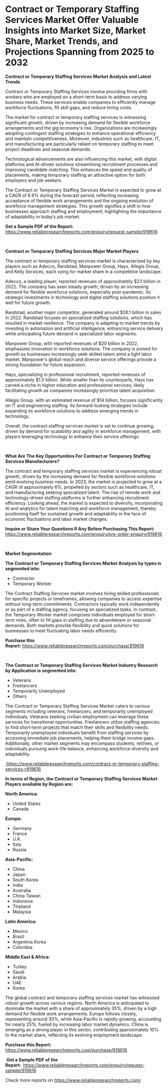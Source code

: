 <p><h1>Contract or Temporary Staffing Services Market Offer Valuable Insights into Market Size, Market Share, Market Trends, and Projections Spanning from 2025 to 2032</h1></p><p><strong>Contract or Temporary Staffing Services Market Analysis and Latest Trends</strong></p>
<p><p>Contract or Temporary Staffing Services involve providing firms with workers who are employed on a short-term basis to address varying business needs. These services enable companies to efficiently manage workforce fluctuations, fill skill gaps, and reduce hiring costs. </p><p>The market for contract or temporary staffing services is witnessing significant growth, driven by increasing demand for flexible workforce arrangements and the gig economy's rise. Organizations are increasingly adopting contingent staffing strategies to enhance operational efficiency and maintain competitiveness. Moreover, industries such as healthcare, IT, and manufacturing are particularly reliant on temporary staffing to meet project deadlines and seasonal demands.</p><p>Technological advancements are also influencing this market, with digital platforms and AI-driven solutions streamlining recruitment processes and improving candidate matching. This enhances the speed and quality of placements, making temporary staffing an attractive option for both employers and job seekers. </p><p>The Contract or Temporary Staffing Services Market is expected to grow at a CAGR of 6.9% during the forecast period, reflecting increasing acceptance of flexible work arrangements and the ongoing evolution of workforce management strategies. This growth signifies a shift in how businesses approach staffing and employment, highlighting the importance of adaptability in today’s job market.</p></p>
<p><strong>Get a Sample PDF of the Report:&nbsp;</strong> <a href="https://www.reliableresearchreports.com/enquiry/request-sample/919616?utm_campaign=3281&utm_medium=2&utm_source=Github&utm_content=ia&utm_term=07032025&utm_id=contract-or-temporary-staffing-services">https://www.reliableresearchreports.com/enquiry/request-sample/919616</a></p>
<p>&nbsp;</p>
<p><strong>Contract or Temporary Staffing Services Major Market Players</strong></p>
<p><p>The contract or temporary staffing services market is characterized by key players such as Adecco, Randstad, Manpower Group, Hays, Allegis Group, and Kelly Services, each vying for market share in a competitive landscape.</p><p>Adecco, a leading player, reported revenues of approximately $23 billion in 2022. The company has seen steady growth, driven by an increasing demand for flexible workforce solutions, especially post-pandemic. Its strategic investments in technology and digital staffing solutions position it well for future growth.</p><p>Randstad, another major competitor, generated around $26.1 billion in sales in 2022. Randstad focuses on specialized staffing solutions, which has resulted in market resilience. The company is adapting to market trends by investing in automation and artificial intelligence, enhancing service delivery while anticipating future demand in specialized labor segments.</p><p>Manpower Group, with reported revenues of $20 billion in 2022, emphasizes innovation in workforce solutions. The company is poised for growth as businesses increasingly seek skilled talent amid a tight labor market. Manpower’s global reach and diverse service offerings provide a strong foundation for future expansion.</p><p>Hays, specializing in professional recruitment, reported revenues of approximately $1.5 billion. While smaller than its counterparts, Hays has carved a niche in higher education and professional services, likely facilitating growth as companies increasingly prioritize talent acquisition.</p><p>Allegis Group, with an estimated revenue of $14 billion, focuses significantly on IT and engineering staffing. Its forward-looking strategies include expanding its workforce solutions to address emerging trends in technology.</p><p>Overall, the contract staffing services market is set to continue growing, driven by demand for scalability and agility in workforce management, with players leveraging technology to enhance their service offerings.</p></p>
<p>&nbsp;</p>
<p><strong>What Are The Key Opportunities For Contract or Temporary Staffing Services Manufacturers?</strong></p>
<p><p>The contract and temporary staffing services market is experiencing robust growth, driven by the increasing demand for flexible workforce solutions amid evolving business needs. In 2023, the market is projected to grow at a CAGR of approximately 6%, propelled by sectors such as healthcare, IT, and manufacturing seeking specialized talent. The rise of remote work and technology-driven staffing platforms is further enhancing recruitment efficiency. Looking ahead, the market is expected to diversify, incorporating AI and analytics for talent matching and workforce management, thereby positioning itself for sustained growth and adaptability in the face of economic fluctuations and labor market changes.</p></p>
<p><strong>Inquire or Share Your Questions If Any Before Purchasing This Report:</strong> <a href="https://www.reliableresearchreports.com/enquiry/pre-order-enquiry/919616?utm_campaign=3281&utm_medium=2&utm_source=Github&utm_content=ia&utm_term=07032025&utm_id=contract-or-temporary-staffing-services">https://www.reliableresearchreports.com/enquiry/pre-order-enquiry/919616</a></p>
<p>&nbsp;</p>
<p><strong>Market Segmentation</strong></p>
<p><strong>The Contract or Temporary Staffing Services Market Analysis by types is segmented into:</strong></p>
<p><ul><li>Contractor</li><li>Temporary Worker</li></ul></p>
<p><p>The Contract Staffing Services market involves hiring skilled professionals for specific projects or timeframes, allowing companies to access expertise without long-term commitments. Contractors typically work independently or as part of a staffing agency, focusing on specialized tasks. In contrast, the Temporary Worker market comprises individuals employed for short-term roles, often to fill gaps in staffing due to absenteeism or seasonal demands. Both markets provide flexibility and quick solutions for businesses to meet fluctuating labor needs efficiently.</p></p>
<p><strong>Purchase this Report:&nbsp;</strong><a href="https://www.reliableresearchreports.com/purchase/919616?utm_campaign=3281&utm_medium=2&utm_source=Github&utm_content=ia&utm_term=07032025&utm_id=contract-or-temporary-staffing-services">https://www.reliableresearchreports.com/purchase/919616</a></p>
<p>&nbsp;</p>
<p><strong>The Contract or Temporary Staffing Services Market Industry Research by Application is segmented into:</strong></p>
<p><ul><li>Veterans</li><li>Freelancers</li><li>Temporarily Unemployed</li><li>Others</li></ul></p>
<p><p>The Contract or Temporary Staffing Services Market caters to various segments including veterans, freelancers, and temporarily unemployed individuals. Veterans seeking civilian employment can leverage these services for transitional opportunities. Freelancers utilize staffing agencies to find short-term projects that match their skills and flexibility needs. Temporarily unemployed individuals benefit from staffing services by accessing immediate job placements, helping them bridge income gaps. Additionally, other market segments may encompass students, retirees, or individuals pursuing work-life balance, enhancing workforce diversity and adaptability.</p></p>
<p><a href="https://www.reliableresearchreports.com/contract-or-temporary-staffing-services-r919616?utm_campaign=3281&utm_medium=2&utm_source=Github&utm_content=ia&utm_term=07032025&utm_id=contract-or-temporary-staffing-services">&nbsp;https://www.reliableresearchreports.com/contract-or-temporary-staffing-services-r919616</a></p>
<p><strong>In terms of Region, the Contract or Temporary Staffing Services Market Players available by Region are:</strong></p>
<p>
    <p> <strong> North America: </strong>
        <ul>
            <li>United States</li>
            <li>Canada</li>
        </ul>
        </p> 
    <p> <strong> Europe: </strong>
        <ul>
            <li>Germany</li>
            <li>France</li>
            <li>U.K.</li>
            <li>Italy</li>
            <li>Russia</li>
        </ul>
        </p> 
    <p> <strong> Asia-Pacific: </strong>
        <ul>
            <li>China</li>
            <li>Japan</li>
            <li>South Korea</li>
            <li>India</li>
            <li>Australia</li>
            <li>China Taiwan</li>
            <li>Indonesia</li>
            <li>Thailand</li>
            <li>Malaysia</li>
        </ul>
        </p> 
    <p> <strong> Latin America: </strong>
        <ul>
            <li>Mexico</li>
            <li>Brazil</li>
            <li>Argentina Korea</li>
            <li>Colombia</li>
        </ul>
        </p> 
    <p> <strong> Middle East & Africa: </strong>
        <ul>
            <li>Turkey</li>
            <li>Saudi</li>
            <li>Arabia</li>
            <li>UAE</li>
            <li>Korea</li>
        </ul>
    </p>
    </p>
<p><p>The global contract and temporary staffing services market has witnessed robust growth across various regions. North America is anticipated to dominate the market with a share of approximately 35%, driven by a high demand for flexible work arrangements. Europe follows closely, representing around 30%, while Asia-Pacific is rapidly growing, accounting for nearly 25%, fueled by increasing labor market dynamics. China is emerging as a strong player in this sector, contributing approximately 10% to the market share, reflecting its evolving employment landscape.</p></p>
<p><strong>Purchase this Report: </strong><a href="https://www.reliableresearchreports.com/purchase/919616?utm_campaign=3281&utm_medium=2&utm_source=Github&utm_content=ia&utm_term=07032025&utm_id=contract-or-temporary-staffing-services">https://www.reliableresearchreports.com/purchase/919616</a></p>
<p>&nbsp;<strong>Get a Sample PDF of the Report:&nbsp;&nbsp;</strong><a href="https://www.reliableresearchreports.com/enquiry/request-sample/919616?utm_campaign=3281&utm_medium=2&utm_source=Github&utm_content=ia&utm_term=07032025&utm_id=contract-or-temporary-staffing-services">https://www.reliableresearchreports.com/enquiry/request-sample/919616</a></p>
<p><strong></strong></p>
<p>Check more reports on <a href="https://www.reliableresearchreports.com/?utm_campaign=3281&utm_medium=2&utm_source=Github&utm_content=ia&utm_term=07032025&utm_id=contract-or-temporary-staffing-services">https://www.reliableresearchreports.com/</a></p>
